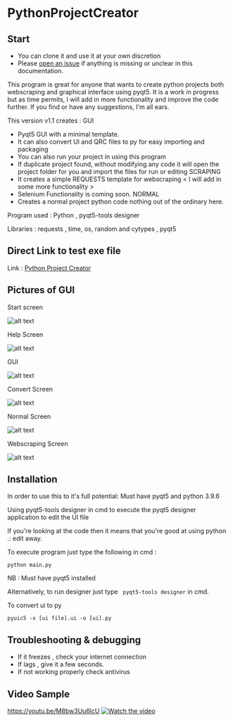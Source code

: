 # PythonProjectCreator

## Start

- You can clone it and use it at your own discretion
- Please [open an issue](https://github.com/surenjanath/PythonProjectCreator/issues/new) if anything is missing or unclear in this
  documentation.
  
This program is great for anyone that wants to create python projects both webscraping and graphical interface using pyqt5.
It is a work in progress but as time permits, I will add in more functionality and improve the code further. If you find or have any suggestions, I'm all ears.

This version v1.1 creates : 
GUI
- Pyqt5 GUI with a minimal template.
- It can also convert UI and QRC files to py for easy importing and packaging
- You can also run your project in using this program
- If duplicate project found, without modifying any code it will open the project folder for you and import the files for run or editing
SCRAPING
- It creates a simple REQUESTS template for webscraping < I will add in some more functionality >
- Selenium Functionality is coming soon.
NORMAL
- Creates a normal project python code nothing out of the ordinary here.

Program used  : Python , pyqt5-tools designer

Libraries     :  requests , time, os, random and cytypes , pyqt5

  ## Direct Link to test exe file 
  
  Link : [Python Project Creator](https://drive.google.com/file/d/1sUIebRsPVdJ2y-qtvFo2aMTp4Iz_6tF6/view?usp=sharing)
 
 ## Pictures of GUI
  
  Start screen
  
  ![alt text](https://github.com/surenjanath/PythonProjectCreator/blob/main/Program_Images/Start.png?raw=true)
  
  Help Screen
  
  ![alt text](https://github.com/surenjanath/PythonProjectCreator/blob/main/Program_Images/Start_arrows.png?raw=true)
  
   GUI 
  
  ![alt text](https://github.com/surenjanath/PythonProjectCreator/blob/main/Program_Images/GUI.png?raw=true)
     
   Convert Screen 
  
  ![alt text](https://github.com/surenjanath/PythonProjectCreator/blob/main/Program_Images/GUI_CONVERT.png?raw=true)
  
  Normal Screen
  
  ![alt text](https://github.com/surenjanath/PythonProjectCreator/blob/main/Program_Images/Normal.png?raw=true)
  
  Webscraping Screen
  
  ![alt text](https://github.com/surenjanath/PythonProjectCreator/blob/main/Program_Images/Webscrapinh.png?raw=true)
  
## Installation

In order to use this to it's full potential: Must have pyqt5 and python 3.9.6

Using pyqt5-tools designer in cmd to execute the pyqt5 designer application to edit the UI file

If you're looking at the code then it means that you're good at using python .: edit away.

To execute program just type the following in cmd :
```
python main.py
```
NB : Must have pyqt5 installed 

Alternatively, to run designer just type ` pyqt5-tools designer` in cmd.

To convert ui to py 

```
pyuic5 -x [ui file].ui -o [ui].py
```


## Troubleshooting & debugging

- If it freezes , check your internet connection
- If lags , give it a few seconds.
- If not working properly check antivirus

## Video Sample
https://youtu.be/M8bw3Uu6lcU
[![Watch the video](https://img.youtube.com/vi/M8bw3Uu6lcU/hqdefault.jpg)](https://youtu.be/M8bw3Uu6lcU)

